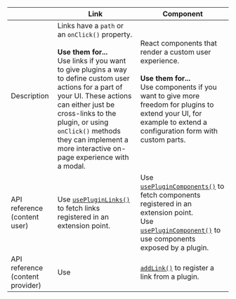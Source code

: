 |                 | **Link**       |  **Component** |
| ------------- | -------------------- | -------------------- | 
| Description    | Links have a `path` or an `onClick()` property. <br /><br /> **Use them for...** <br /> Use links if you want to give plugins a way to define custom user actions for a part of your UI. These actions can either just be cross-links to the plugin, or using `onClick()` methods they can implement a more interactive on-page experience with a modal.  | React components that render a custom user experience. <br /><br /> **Use them for...** <br /> Use components if you want to give more freedom for plugins to extend your UI, for example to extend a configuration form with custom parts. <br /><br /> |
| API reference (content user) | Use [`usePluginLinks()`](../reference/ui-extensions.md#usepluginlinks) to fetch links registered in an extension point. | Use [`usePluginComponents()`](../reference/ui-extensions.md#useplugincomponents) to fetch components registered in an extension point. <br />  Use [`usePluginComponent()`](../reference/ui-extensions.md#useplugincomponent) to use components exposed by a plugin.       |
| API reference (content provider) |Use |[`addLink()`](../reference/ui-extensions.md#addlink) to register a link from a plugin. | Use [`addComponent()`](../reference/ui-extensions.md#addcomponent) to register a component from a plugin <br /> Use [`exposeComponent()`](../reference/ui-extensions.md#exposecomponent) to expose a component from a plugin. |